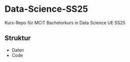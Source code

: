 # Data-Science-SS25
Kurs-Repo für MCiT Bachelorkurs in Data Science UE SS25

## Struktur

* Daten
* Code

